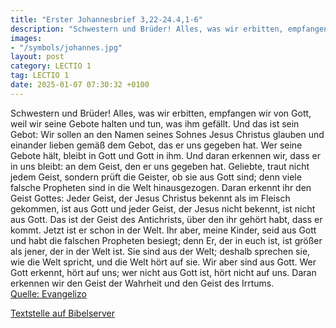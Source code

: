 ```yaml
---
title: "Erster Johannesbrief 3,22-24.4,1-6"
description: "Schwestern und Brüder! Alles, was wir erbitten, empfangen wir von Gott, weil wir seine Gebote halten und tun, was ihm gefällt. Und das ist sein Gebot: Wir sollen an den Namen seines Sohnes Jesus Christus glauben und einander lieben gemäß dem Gebot, das er uns gegeben hat. Wer sei...."
images:
- "/symbols/johannes.jpg"
layout: post
category: LECTIO 1
tag: LECTIO 1
date: 2025-01-07 07:30:32 +0100
---
```

Schwestern und Brüder! Alles, was wir erbitten, empfangen wir von Gott, weil wir seine Gebote halten und tun, was ihm gefällt.
Und das ist sein Gebot: Wir sollen an den Namen seines Sohnes Jesus Christus glauben und einander lieben gemäß dem Gebot, das er uns gegeben hat.
Wer seine Gebote hält, bleibt in Gott und Gott in ihm.<!--more--> Und daran erkennen wir, dass er in uns bleibt: an dem Geist, den er uns gegeben hat.
Geliebte, traut nicht jedem Geist, sondern prüft die Geister, ob sie aus Gott sind; denn viele falsche Propheten sind in die Welt hinausgezogen.
Daran erkennt ihr den Geist Gottes: Jeder Geist, der Jesus Christus bekennt als im Fleisch gekommen, ist aus Gott
und jeder Geist, der Jesus nicht bekennt, ist nicht aus Gott. Das ist der Geist des Antichrists, über den ihr gehört habt, dass er kommt. Jetzt ist er schon in der Welt.
Ihr aber, meine Kinder, seid aus Gott und habt die falschen Propheten besiegt; denn Er, der in euch ist, ist größer als jener, der in der Welt ist.
Sie sind aus der Welt; deshalb sprechen sie, wie die Welt spricht, und die Welt hört auf sie.
Wir aber sind aus Gott. Wer Gott erkennt, hört auf uns; wer nicht aus Gott ist, hört nicht auf uns. Daran erkennen wir den Geist der Wahrheit und den Geist des Irrtums.<br>
[Quelle: Evangelizo](https://evangeliumtagfuertag.org/DE/gospel)

[Textstelle auf Bibelserver](https://www.bibleserver.com/EU/1.Johannes3,22-24.4,1-6)
